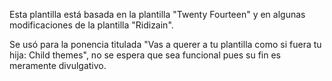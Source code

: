 Esta plantilla está basada en la plantilla "Twenty Fourteen" y en algunas modificaciones de la plantilla "Ridizain".

Se usó para la ponencia titulada "Vas a querer a tu plantilla como si fuera tu hija: Child themes", no se espera que sea funcional pues su fin es meramente divulgativo.
